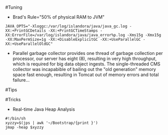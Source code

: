 #Tuning
* Brad's Rule="50% of physical RAM to JVM"
```
JAVA_OPTS="-Xloggc:/var/log/islandora/java/java_gc.log -XX:+PrintGCDetails -XX:+PrintGCTimeStamps -XX:ErrorFile=/var/log/islandora/java/java_error%p.log -Xms15g -Xmx15g -XX:MaxPermSize=1g -XX:+DisableExplicitGC -XX:+UseParallelGC -XX:+UseParallelOldGC"
```
* Parallel garbage collector provides one thread of garbage collection per processor, our server has eight (8), resulting in very high throughput, which is required for big data object ingests.  The single-threaded CMS collector was incapabible of bailing out the "old generation" memory space fast enough, resulting in Tomcat out of memory errors and total failure...

#Tips

#Tricks

* Real-time Java Heap Analysis 
```
#!/bin/sh
xyzzy=$(jps | awk '~/Bootstrap/{print }')
jmap -heap $xyzzy
```

